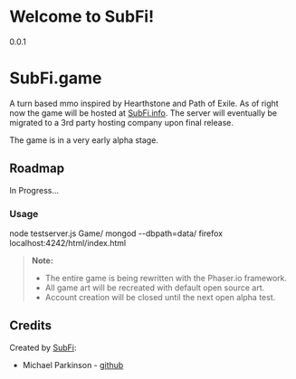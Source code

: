 Welcome to SubFi!
===================

0.0.1

# SubFi.game 
A turn based mmo inspired by Hearthstone and Path of Exile.
As of right now the game will be hosted at [SubFi.info](https://www.subfi.info/).
The server will eventually be migrated to a 3rd party hosting company upon final release.

The game is in a very early alpha stage.

## Roadmap
In Progress...

### Usage
node testserver.js Game/
mongod --dbpath=data/
firefox localhost:4242/html/index.html

> **Note:**
> - The entire game is being rewritten with the Phaser.io framework.
> - All game art will be recreated with default open source art.
> - Account creation will be closed until the next open alpha test.

Credits
-------
Created by [SubFi](http://www.SubFi.info):

* Michael Parkinson - [github](https://github.com/QParkinson)
